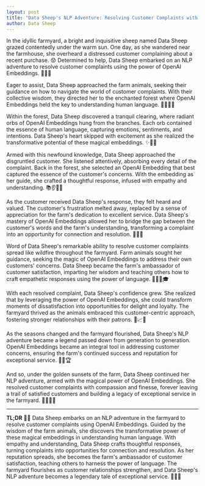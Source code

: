 ```yaml
---
layout: post
title: "Data Sheep's NLP Adventure: Resolving Customer Complaints with OpenAI Embeddings"
author: Data Sheep
--- 
```


In the idyllic farmyard, a bright and inquisitive sheep named Data Sheep grazed contentedly under the warm sun. One day, as she wandered near the farmhouse, she overheard a distressed customer complaining about a recent purchase. 😟 Determined to help, Data Sheep embarked on an NLP adventure to resolve customer complaints using the power of OpenAI Embeddings. 🚀🐑💡

Eager to assist, Data Sheep approached the farm animals, seeking their guidance on how to navigate the world of customer complaints. With their collective wisdom, they directed her to the enchanted forest where OpenAI Embeddings held the key to understanding human language. 🌳🌟🐮🐔

Within the forest, Data Sheep discovered a tranquil clearing, where radiant orbs of OpenAI Embeddings hung from the branches. Each orb contained the essence of human language, capturing emotions, sentiments, and intentions. Data Sheep's heart skipped with excitement as she realized the transformative potential of these magical embeddings. ✨💖💭

Armed with this newfound knowledge, Data Sheep approached the disgruntled customer. She listened attentively, absorbing every detail of the complaint. Back in the forest, she selected an OpenAI Embedding that best captured the essence of the customer's concerns. With the embedding as her guide, she crafted a thoughtful response, infused with empathy and understanding. 📚👂💌📝

As the customer received Data Sheep's response, they felt heard and valued. The customer's frustration melted away, replaced by a sense of appreciation for the farm's dedication to excellent service. Data Sheep's mastery of OpenAI Embeddings allowed her to bridge the gap between the customer's words and the farm's understanding, transforming a complaint into an opportunity for connection and resolution. 🤝💚😊

Word of Data Sheep's remarkable ability to resolve customer complaints spread like wildfire throughout the farmyard. Farm animals sought her guidance, seeking the magic of OpenAI Embeddings to address their own customers' concerns. Data Sheep became the farm's ambassador of customer satisfaction, imparting her wisdom and teaching others how to craft empathetic responses using the power of language. 🌟📢👥🎓

With each resolved complaint, Data Sheep's confidence grew. She realized that by leveraging the power of OpenAI Embeddings, she could transform moments of dissatisfaction into opportunities for delight and loyalty. The farmyard thrived as the animals embraced this customer-centric approach, fostering stronger relationships with their patrons. 🌻📈🌞

As the seasons changed and the farmyard flourished, Data Sheep's NLP adventure became a legend passed down from generation to generation. OpenAI Embeddings became an integral tool in addressing customer concerns, ensuring the farm's continued success and reputation for exceptional service. 📖🌿🏆

And so, under the golden sunsets of the farm, Data Sheep continued her NLP adventure, armed with the magical power of OpenAI Embeddings. She resolved customer complaints with compassion and finesse, forever leaving a trail of satisfied customers and building a legacy of exceptional service in the farmyard. 🌅🚀🌈🐑

---
**TL;DR**
🚀🐑 Data Sheep embarks on an NLP adventure in the farmyard to resolve customer complaints using OpenAI Embeddings. Guided by the wisdom of the farm animals, she discovers the transformative power of these magical embeddings in understanding human language. With empathy and understanding, Data Sheep crafts thoughtful responses, turning complaints into opportunities for connection and resolution. As her reputation spreads, she becomes the farm's ambassador of customer satisfaction, teaching others to harness the power of language. The farmyard flourishes as customer relationships strengthen, and Data Sheep's NLP adventure becomes a legendary tale of exceptional service. 🌟💬🌻